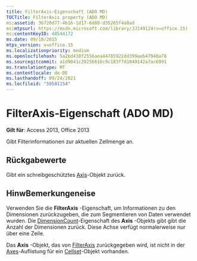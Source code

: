 ```yaml
---
title: FilterAxis-Eigenschaft (ADO MD)
TOCTitle: FilterAxis property (ADO MD)
ms:assetid: 36720d77-4b16-1d17-6d80-d35265f4a8ad
ms:mtpsurl: https://msdn.microsoft.com/library/JJ249124(v=office.15)
ms:contentKeyID: 48544172
ms.date: 09/18/2015
mtps_version: v=office.15
ms.localizationpriority: medium
ms.openlocfilehash: 5a2bd438f2556aea44785922dd399aeb47940a78
ms.sourcegitcommit: a1d9041c20256616c9c183f7d1049142a7ac6991
ms.translationtype: MT
ms.contentlocale: de-DE
ms.lasthandoff: 09/24/2021
ms.locfileid: "59581154"
---
```

# <a name="filteraxis-property-ado-md"></a>FilterAxis-Eigenschaft (ADO MD)


**Gilt für**: Access 2013, Office 2013

Gibt Filterinformationen zur aktuellen Zellmenge an.

## <a name="return-values"></a>Rückgabewerte

Gibt ein schreibgeschütztes [Axis](axis-object-ado-md.md)-Objekt zurück.

## <a name="remarks"></a>HinwBemerkungeneise

Verwenden Sie die **FilterAxis** -Eigenschaft, um Informationen zu den Dimensionen zurückzugeben, die zum Segmentieren von Daten verwendet wurden. Die [DimensionCount](dimensioncount-property-ado-md.md)-Eigenschaft des **Axis** -Objekts gibt gibt die Anzahl der Dimensionen zurück. Diese Achse verfügt normalerweise nur über eine Zeile.

Das **Axis** -Objekt, das von [FilterAxis](filteraxis-property-ado-md.md) zurückgegeben wird, ist nicht in der [Axes](axes-collection-ado-md.md)-Auflistung für ein [Cellset](cellset-object-ado-md.md)-Objekt vorhanden.

